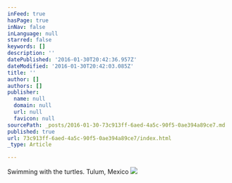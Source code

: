 ```yaml
---
inFeed: true
hasPage: true
inNav: false
inLanguage: null
starred: false
keywords: []
description: ''
datePublished: '2016-01-30T20:42:36.957Z'
dateModified: '2016-01-30T20:42:03.085Z'
title: ''
author: []
authors: []
publisher:
  name: null
  domain: null
  url: null
  favicon: null
sourcePath: _posts/2016-01-30-73c913ff-6aed-4a5c-90f5-0ae394a89ce7.md
published: true
url: 73c913ff-6aed-4a5c-90f5-0ae394a89ce7/index.html
_type: Article

---
```

Swimming with the turtles. Tulum, Mexico
![](https://the-grid-user-content.s3-us-west-2.amazonaws.com/4665016b-55f0-4725-bc09-43142228493b.jpg)